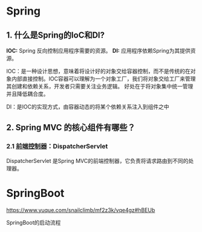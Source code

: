 

# Spring

## 1. 什么是Spring的loC和Dl?

**IOC:** Spring 反向控制应用程序需要的资源。
**DI:** 应用程序依赖Spring为其提供资源。

IOC：是一种设计思想，意味着将设计好的对象交给容器控制，而不是传统的在对象内部直接控制。IOC容器可以理解为一个对象工厂，我们将对象交给工厂来管理其创建和依赖关系，开发者只需要关注业务逻辑。  好处在于将对象集中统一管理并且降低耦合度。

DI：是IOC的实现方式，由容器动态的将某个依赖关系注入到组件之中



## 2. Spring MVC 的核心组件有哪些？

### 2.1 [前端控制器](https://www.zhihu.com/search?q=前端控制器&search_source=Entity&hybrid_search_source=Entity&hybrid_search_extra={"sourceType"%3A"answer"%2C"sourceId"%3A3464988294})：DispatcherServlet

DispatcherServlet 是Spring MVC的前端控制器，它负责将请求路由到不同的处理器。



# SpringBoot

https://www.yuque.com/snailclimb/mf2z3k/vqe4gz#hBEUb

SpringBoot的启动流程